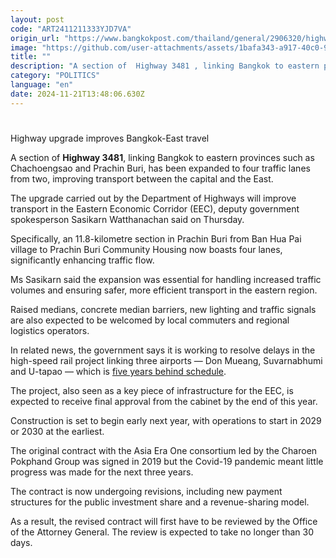 ```yaml
---
layout: post
code: "ART2411211333YJD7VA"
origin_url: "https://www.bangkokpost.com/thailand/general/2906320/highway-upgrade-improves-bangkok-east-travel"
image: "https://github.com/user-attachments/assets/1bafa343-a917-40c0-9a96-78e131e24040"
title: ""
description: "A section of  Highway 3481 , linking Bangkok to eastern provinces such as Chachoengsao and Prachin Buri, has been expanded to four traffic lanes from two, improving transport between the capital and the East."
category: "POLITICS"
language: "en"
date: 2024-11-21T13:48:06.630Z
---
```


# 

Highway upgrade improves Bangkok-East travel

A section of **Highway 3481**, linking Bangkok to eastern provinces such as Chachoengsao and Prachin Buri, has been expanded to four traffic lanes from two, improving transport between the capital and the East.

The upgrade carried out by the Department of Highways will improve transport in the Eastern Economic Corridor (EEC), deputy government spokesperson Sasikarn Watthanachan said on Thursday.

Specifically, an 11.8-kilometre section in Prachin Buri from Ban Hua Pai village to Prachin Buri Community Housing now boasts four lanes, significantly enhancing traffic flow.

Ms Sasikarn said the expansion was essential for handling increased traffic volumes and ensuring safer, more efficient transport in the eastern region.

Raised medians, concrete median barriers, new lighting and traffic signals are also expected to be welcomed by local commuters and regional logistics operators.

In related news, the government says it is working to resolve delays in the high-speed rail project linking three airports — Don Mueang, Suvarnabhumi and U-tapao — which is [five years behind schedule](https://www.bangkokpost.com/thailand/general/2893058/three-airport-rail-plan-hits-another-snag).

The project, also seen as a key piece of infrastructure for the EEC, is expected to receive final approval from the cabinet by the end of this year.

Construction is set to begin early next year, with operations to start in 2029 or 2030 at the earliest.

The original contract with the Asia Era One consortium led by the Charoen Pokphand Group was signed in 2019 but the Covid-19 pandemic meant little progress was made for the next three years.

The contract is now undergoing revisions, including new payment structures for the public investment share and a revenue-sharing model.

As a result, the revised contract will first have to be reviewed by the Office of the Attorney General. The review is expected to take no longer than 30 days.
